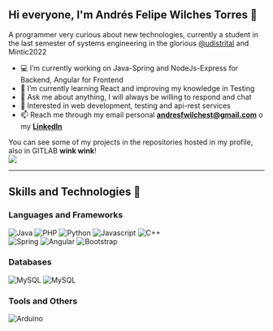 ## Hi everyone, I'm Andr&eacute;s Felipe Wilches Torres  👋 

A programmer very curious about new technologies, currently a student in the last semester of systems engineering in the glorious [@udistrital](https://github.com/udistrital) and Mintic2022

- 💻 I’m currently working on Java-Spring and NodeJs-Express for Backend, Angular for Frontend
- 🌱 I’m currently learning React and improving my knowledge in Testing
- 💬 Ask me about anything, I will always be willing to respond and chat
- 👀 Interested in web development, testing and api-rest services
- 📫 Reach me through my email personal **andresfwilchest@gmail.com** o my [**Linkedln**](https://www.linkedin.com/in/andres-felipe-wilches-torres-7956b3190/)

You can see some of my projects in the repositories hosted in my profile, also in GITLAB **wink wink**!
<br>
![](https://gitlab.com/AndresFWilT)
***

## Skills and Technologies 🔧

### Languages and Frameworks
<img alt="Java" src="https://img.shields.io/badge/java%20-%23DC322F.svg?&style=for-the-badge&logo=java&logoColor=white"/> <img alt="PHP" src="https://img.shields.io/badge/PHP-%23563D7C.svg?&style=for-the-badge&logo=php&logoColor=white"/> <img alt="Python" src="https://img.shields.io/badge/Python-%2300599C.svg?&style=for-the-badge&logo=python&logoColor=yellow"/> <img alt="Javascript" src="https://img.shields.io/badge/javascript%20-%23323330.svg?&style=for-the-badge&logo=javascript&logoColor=yellow"/> <img alt="C++" src="https://img.shields.io/badge/C++%20-%2300599C.svg?&style=for-the-badge&logo=c%2B%2B&logoColor=white"/> 
<br>
<img alt="Spring" src="https://img.shields.io/badge/Spring%20-%236DB33F.svg?&style=for-the-badge&logo=spring&logoColor=white"/> <img alt="Angular" src="https://img.shields.io/badge/Angular%20-%23DD0031.svg?&style=for-the-badge&logo=angular&logoColor=white"/> <img alt="Bootstrap" src="https://img.shields.io/badge/bootstrap%20-%23563D7C.svg?&style=for-the-badge&logo=bootstrap&logoColor=white"/> 

### Databases 
<img alt="MySQL" src="https://img.shields.io/badge/mysql-%230175C2.svg?&style=for-the-badge&logo=mysql&logoColor=white"/> <img alt="MySQL" src="https://img.shields.io/badge/PostgreSQL-%fdfefe.svg?&style=for-the-badge&logo=PostgreSQL&logoColor=black"/>

### Tools and Others
 <img alt="Arduino" src ="https://img.shields.io/badge/Arduino%20-%23000000.svg?&style=for-the-badge&logo=arduino&logoColor=blue" />
